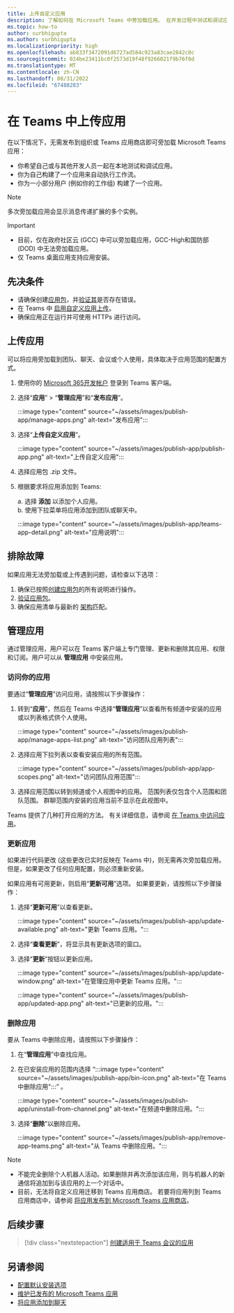 ```yaml
---
title: 上传自定义应用
description: 了解如何在 Microsoft Teams 中旁加载应用。 在开发过程中测试和调试应用时，旁加载很常见。
ms.topic: how-to
author: surbhigupta
ms.author: surbhigupta
ms.localizationpriority: high
ms.openlocfilehash: ab833f3472091d6727ad584c923a83cae2842c0c
ms.sourcegitcommit: 024be23411bc0f2573d19f48f9266021f9b76f0d
ms.translationtype: MT
ms.contentlocale: zh-CN
ms.lasthandoff: 08/31/2022
ms.locfileid: "67488283"
---
```

# <a name="upload-your-app-in-teams"></a>在 Teams 中上传应用

在以下情况下，无需发布到组织或 Teams 应用商店即可旁加载 Microsoft Teams 应用：

* 你希望自己或与其他开发人员一起在本地测试和调试应用。
* 你为自己构建了一个应用来自动执行工作流。
* 你为一小部分用户 (例如你的工作组) 构建了一个应用。

> [!NOTE]
> 多次旁加载应用会显示消息传递扩展的多个实例。

> [!IMPORTANT]
>
> * 目前，仅在政府社区云 (GCC) 中可以旁加载应用，GCC-High和国防部 (DOD) 中无法旁加载应用。
> * 仅 Teams 桌面应用支持应用安装。

## <a name="prerequisites"></a>先决条件

* 请确保创建[应用包](~/concepts/build-and-test/apps-package.md)，并[验证其](https://dev.teams.microsoft.com/appvalidation.html)是否存在错误。
* 在 Teams 中 [启用自定义应用上传](~/concepts/build-and-test/prepare-your-o365-tenant.md#enable-custom-teams-apps-and-turn-on-custom-app-uploading)。
* 确保应用正在运行并可使用 HTTPs 进行访问。

## <a name="upload-your-app"></a>上传应用

可以将应用旁加载到团队、聊天、会议或个人使用，具体取决于应用范围的配置方式。

1. 使用你的 [Microsoft 365开发帐户](https://developer.microsoft.com/en-us/microsoft-365/dev-program) 登录到 Teams 客户端。
1. 选择“**应用**” > “**管理应用**”和“**发布应用**”。

    :::image type="content" source="~/assets/images/publish-app/manage-apps.png" alt-text="发布应用":::

1. 选择“**上传自定义应用**”。

   :::image type="content" source="~/assets/images/publish-app/publish-app.png" alt-text="上传自定义应用":::

1. 选择应用包 .zip 文件。
1. 根据要求将应用添加到 Teams:</br>

   a. 选择 **添加** 以添加个人应用。</br> b. 使用下拉菜单将应用添加到团队或聊天中。

    :::image type="content" source="~/assets/images/publish-app/teams-app-detail.png" alt-text="应用说明":::

## <a name="troubleshoot"></a>排除故障

如果应用无法旁加载或上传遇到问题，请检查以下选项：

1. 确保已按照[创建应用包](../../concepts/build-and-test/apps-package.md)的所有说明进行操作。
1. [验证应用包](https://dev.teams.microsoft.com/appvalidation.html)。
1. 确保应用清单与最新的 [架构](../../resources/schema/manifest-schema.md)匹配。

## <a name="manage-your-apps"></a>管理应用

通过管理应用，用户可以在 Teams 客户端上专门管理、更新和删除其应用、权限和订阅。用户可以从 **管理应用** 中安装应用。

### <a name="access-your-app"></a>访问你的应用

要通过“**管理应用**”访问应用，请按照以下步骤操作：

1. 转到“**应用**”，然后在 Teams 中选择“**管理应用**”以查看所有频道中安装的应用或以列表格式供个人使用。

    :::image type="content" source="~/assets/images/publish-app/manage-apps-list.png" alt-text="访问团队应用列表":::

1. 选择应用下拉列表以查看安装应用的所有范围。

    :::image type="content" source="~/assets/images/publish-app/app-scopes.png" alt-text="访问团队应用范围":::

1. 选择应用范围以转到频道或个人视图中的应用。 范围列表仅包含个人范围和团队范围。 群聊范围内安装的应用当前不显示在此视图中。

Teams 提供了几种打开应用的方法。 有关详细信息，请参阅 [在 Teams 中访问应用](https://support.microsoft.com/office/access-your-apps-in-teams-0758cb09-9e85-40e7-a974-51df7734646a)。

### <a name="update-your-app"></a>更新应用

如果进行代码更改 (这些更改已实时反映在 Teams 中)，则无需再次旁加载应用。 但是，如果更改了任何应用配置，则必须重新安装。

如果应用有可用更新，则启用“**更新可用**”选项。 如果要更新，请按照以下步骤操作：

1. 选择“**更新可用**”以查看更新。

     :::image type="content" source="~/assets/images/publish-app/update-available.png" alt-text="更新 Teams 应用。":::

1. 选择“**查看更新**”，将显示具有更新选项的窗口。
1. 选择“**更新**”按钮以更新应用。

     :::image type="content" source="~/assets/images/publish-app/update-window.png" alt-text="在管理应用中更新 Teams 应用。":::

     :::image type="content" source="~/assets/images/publish-app/updated-app.png" alt-text="已更新的应用。":::

### <a name="remove-your-app"></a>删除应用

要从 Teams 中删除应用，请按照以下步骤操作：

1. 在“**管理应用**”中查找应用。

1. 在已安装应用的范围内选择&nbsp;“:::image type="content" source="~/assets/images/publish-app/bin-icon.png" alt-text="在 Teams 中删除应用":::”&nbsp;。

    :::image type="content" source="~/assets/images/publish-app/uninstall-from-channel.png" alt-text="在频道中删除应用。":::

1. 选择“**删除**”以删除应用。

    :::image type="content" source="~/assets/images/publish-app/remove-app-teams.png" alt-text="从 Teams 中删除应用。":::

> [!NOTE]
>
> * 不能完全删除个人机器人活动。如果删除并再次添加该应用，则与机器人的新通信将追加到与该应用的上一个对话中。
> * 目前，无法将自定义应用迁移到 Teams 应用商店。 若要将应用列到 Teams 应用商店中，请参阅 [将应用发布到 Microsoft Teams 应用商店](appsource/publish.md)。

## <a name="next-step"></a>后续步骤

> [!div class="nextstepaction"]
>[创建适用于 Teams 会议的应用](../../apps-in-teams-meetings/teams-apps-in-meetings.md)

## <a name="see-also"></a>另请参阅

* [配置默认安装选项](~/concepts/deploy-and-publish/add-default-install-scope.md)
* [维护已发布的 Microsoft Teams 应用](~/concepts/deploy-and-publish/appsource/post-publish/overview.md)
* [将应用添加到聊天](/graph/api/chat-post-installedapps)

